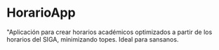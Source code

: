 # HorarioApp
"Aplicación para crear horarios académicos optimizados a partir de los horarios del SIGA, minimizando topes. Ideal para sansanos.
